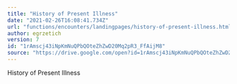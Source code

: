 ```yaml
---
title: "History of Present Illness"
date: "2021-02-26T16:08:41.734Z"
url: "functions/encounters/landingpages/history-of-present-illness.html"
author: egrzetich
version: 7
id: "1rAmscj43iNpKmNuQPbQOteZhZwD20Mq2pR3_FfAijM8"
source: "https://drive.google.com/open?id=1rAmscj43iNpKmNuQPbQOteZhZwD20Mq2pR3_FfAijM8"
---
```

History of Present Illness

